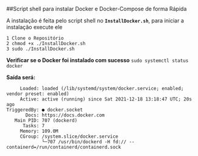 ##Script shell para instalar Docker e Docker-Compose de forma Rápida

A instalação é feita pelo script shell no **`InstallDocker.sh`**, para iniciar a instalação execute ele


```
1 Clone o Repositório
2 chmod +x ./InstallDocker.sh
3 sudo ./InstallDocker.sh
```

**Verificar se o Docker foi instalado com sucesso**
`sudo systemctl status docker`

**Saída será:**
```docker.service - Docker Application Container Engine
     Loaded: loaded (/lib/systemd/system/docker.service; enabled; vendor preset: enabled)
     Active: active (running) since Sat 2021-12-18 13:18:47 UTC; 20s ago
TriggeredBy: ● docker.socket
       Docs: https://docs.docker.com
   Main PID: 707 (dockerd)
      Tasks: 7
     Memory: 109.0M
     CGroup: /system.slice/docker.service
             └─707 /usr/bin/dockerd -H fd:// --containerd=/run/containerd/containerd.sock
```


